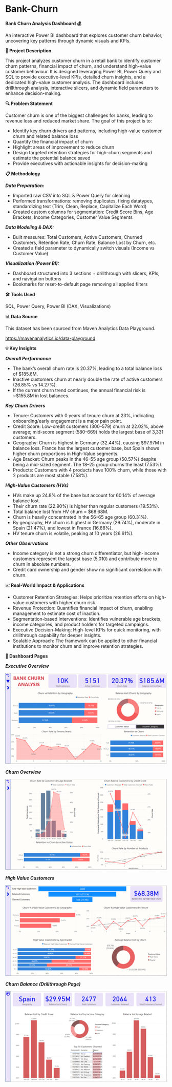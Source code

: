 # Bank-Churn
**Bank Churn Analysis Dashboard 💰**

An interactive Power BI dashboard that explores customer churn behavior, uncovering key patterns through dynamic visuals and KPIs.

**📌 Project Description**

This project analyzes customer churn in a retail bank to identify customer churn patterns, financial impact of churn, and understand high-value customer behaviour. It is designed leveraging Power BI, Power Query and SQL to provide executive-level KPIs, detailed churn insights, and a dedicated high-value customer analysis. The dashboard includes drillthrough analysis, interactive slicers, and dynamic field parameters to enhance decision-making.

**🔍 Problem Statement**

Customer churn is one of the biggest challenges for banks, leading to revenue loss and reduced market share.
The goal of this project is to:
- Identify key churn drivers and patterns, including high-value customer churn and related balance loss
- Quantify the financial impact of churn
- Highlight areas of improvement to reduce churn
- Design targeted retention strategies for high-churn segments and estimate the potential balance saved
- Provide executives with actionable insights for decision-making

**📋 Methodology**

_**Data Preparation:**_

- Imported raw CSV into SQL & Power Query for cleaning
-	Performed transformations: removing duplicates, fixing datatypes, standardizing text (Trim, Clean, Replace, Capitalize Each Word)
-	Created custom columns for segmentation: Credit Score Bins, Age Brackets, Income Categories, Customer Value Segments

_**Data Modeling & DAX:**_

-	Built measures: Total Customers, Active Customers, Churned Customers, Retention Rate, Churn Rate, Balance Lost by Churn, etc.
-	Created a field parameter to dynamically switch visuals (Income vs Customer Value)

_**Visualization (Power BI):**_
-	Dashboard structured into 3 sections + drillthrough with slicers, KPIs, and navigation buttons
-	Bookmarks for reset-to-default page removing all applied filters


**🛠️ Tools Used**

SQL, Power Query, Power BI (DAX, Visualizations)

**📊 Data Source**

This dataset has been sourced from Maven Analytics Data Playground. 

https://mavenanalytics.io/data-playground

**💡 Key Insights**

**_Overall Performance_**
- The bank’s overall churn rate is 20.37%, leading to a total balance loss of $185.6M.
- Inactive customers churn at nearly double the rate of active customers (26.85% vs 14.27%).
- If the current churn trend continues, the annual financial risk is ~$155.8M in lost balances.
  
**_Key Churn Drivers_**
- Tenure: Customers with 0 years of tenure churn at 23%, indicating onboarding/early engagement is a major pain point.
- Credit Score: Low-credit customers (300–579) churn at 22.02%, above average; mid-score segment (580–669) holds the largest base of 3,331 customers.
- 	Geography: Churn is highest in Germany (32.44%), causing $97.97M in balance loss. France has the largest customer base, but Spain shows higher churn           proportions in High-Value segments.
- Age Bracket: Churn peaks in the 46–55 age group (50.57%) despite being a mid-sized segment. The 18–25 group churns the least (7.53%).
- Products: Customers with 4 products have 100% churn, while those with 2 products are most stable (7.58%).

**_High-Value Customers (HVs)_**
- HVs make up 24.8% of the base but account for 60.14% of average balance lost.
- Their churn rate (22.90%) is higher than regular customers (19.53%).
- Total balance lost from HV churn = $68.68M.
- Churn is heavily concentrated in the 56–65 age group (60.31%).
- By geography, HV churn is highest in Germany (29.74%), moderate in Spain (21.47%), and lowest in France (16.88%).
- HV tenure churn is volatile, peaking at 10 years (26.61%).
  
**_Other Observations_**
-	Income category is not a strong churn differentiator, but high-income customers represent the largest base (5,010) and contribute more to churn in absolute numbers.
-	Credit card ownership and gender show no significant correlation with churn.

**📈 Real-World Impact & Applications**

-	Customer Retention Strategies: Helps prioritize retention efforts on high-value customers with higher churn risk.
-	 Revenue Protection: Quantifies financial impact of churn, enabling management to estimate cost of inaction.
-	Segmentation-based Interventions: Identifies vulnerable age brackets, income categories, and product holders for targeted campaigns.
-	Executive Decision-Making: High-level KPIs for quick monitoring, with drillthrough capability for deeper insights.
-	Scalable Approach: The framework can be applied to other financial institutions to monitor churn and improve retention strategies.

**📄 Dashboard Pages**

_**Executive Overview**_

![Executive Overview](https://github.com/abhilashini811/Bank-Churn-Analysis/blob/main/Executive_Overview.PNG)

_**Churn Overview**_

![Churn Overview](https://github.com/abhilashini811/Bank-Churn-Analysis/blob/main/Churn_Overview.PNG)

_**High Value Customers**_

![High Value Customers](https://github.com/abhilashini811/Bank-Churn-Analysis/blob/main/High_Value_Customers.PNG)

_**Churn Balance (Drillthrough Page)**_

![Churn Balance](https://github.com/abhilashini811/Bank-Churn-Analysis/blob/main/Churn_Balance-Drillthrough_Page.PNG)



